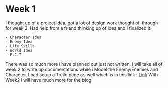
# Week 1
I thought up of a project idea, got a lot of design work thought of, through for week 2. Had help from a friend thinking up of idea and I finalized it.
```
- Character Idea
- Enemy Idea
- Life Skills
- World Idea
- E.C.T
```
There was so much more i have planned out just not written, I will take all of week 2 to write up documentations while i Model the Enemy/Enemies and Character.
I had setup a Trello page as well which is in this link : [Link](https://trello.com/b/wYP5vaxr/luna-we)
With Week2 i will have much more for the blog.

